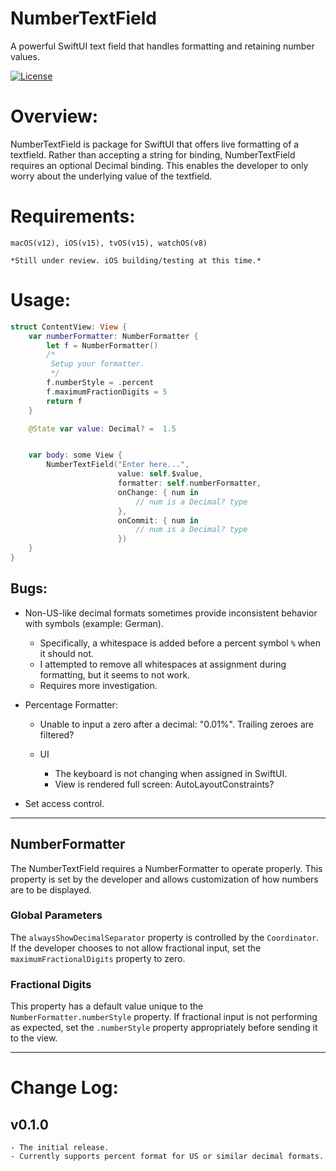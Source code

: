 # NumberTextField

A powerful SwiftUI text field that handles formatting and retaining number values.

[![License](http://img.shields.io/:license-mit-blue.svg?style=flat-square)](https://github.com/mikeCenters/NumberTextField/blob/main/LICENSE)


# Overview:
NumberTextField is package for SwiftUI that offers live formatting of a textfield. Rather than accepting a string for binding, NumberTextField requires an optional Decimal binding. This enables the developer to only worry about the underlying value of the textfield.

# Requirements:

    macOS(v12), iOS(v15), tvOS(v15), watchOS(v8)

    *Still under review. iOS building/testing at this time.*


# Usage:

```swift
struct ContentView: View {
    var numberFormatter: NumberFormatter {
        let f = NumberFormatter()
        /*
         Setup your formatter.
         */
        f.numberStyle = .percent
        f.maximumFractionDigits = 5
        return f
    }

    @State var value: Decimal? =  1.5


    var body: some View {
        NumberTextField("Enter here...",
                        value: self.$value,
                        formatter: self.numberFormatter,
                        onChange: { num in
                            // num is a Decimal? type
                        },
                        onCommit: { num in
                            // num is a Decimal? type
                        })
    }
}
```



## Bugs:
- Non-US-like decimal formats sometimes provide inconsistent behavior with symbols (example: German).
  - Specifically, a whitespace is added before a percent symbol `%` when it should not.
  - I attempted to remove all whitespaces at assignment during formatting, but it seems to not work.
  - Requires more investigation.


- Percentage Formatter:
  - Unable to input a zero after a decimal: "0.01%". Trailing zeroes are filtered?

  - UI
    - The keyboard is not changing when assigned in SwiftUI.
    - View is rendered full screen: AutoLayoutConstraints?


- Set access control.


---


## NumberFormatter

The NumberTextField requires a NumberFormatter to operate properly. This property is set by the developer and allows customization of how numbers are to be displayed.


### Global Parameters

The `alwaysShowDecimalSeparator` property is controlled by the `Coordinator`. If the developer chooses to not allow fractional input, set the `maximumFractionalDigits` property to zero.


### Fractional Digits

This property has a default value unique to the `NumberFormatter.numberStyle` property. If fractional input is not performing as expected, set the `.numberStyle` property appropriately before sending it to the view.


---


# Change Log:
## v0.1.0
    - The initial release.
    - Currently supports percent format for US or similar decimal formats.
